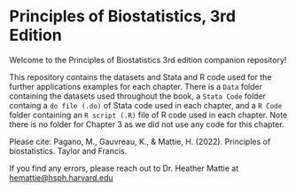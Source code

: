 # Principles of Biostatistics, 3rd Edition

Welcome to the Principles of Biostatistics 3rd edition companion repository!

This repository contains the datasets and Stata and R code used for the further applications examples for each chapter. There is a `Data` folder containing the datasets used throughout the book, a `Stata Code` folder containg a `do file (.do)` of Stata code used in each chapter, and a `R Code` folder containing an `R script (.R)` file of R code used in each chapter. Note there is no folder for Chapter 3 as we did not use any code for this chapter.

Please cite: Pagano, M., Gauvreau, K., & Mattie, H. (2022). Principles of biostatistics. Taylor and Francis.

If you find any errors, please reach out to Dr. Heather Mattie at hemattie@hsph.harvard.edu
